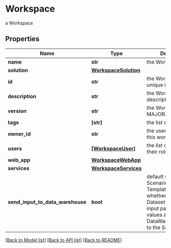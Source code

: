 # Workspace

a Workspace

## Properties
Name | Type | Description | Notes
------------ | ------------- | ------------- | -------------
**name** | **str** | the Workspace name | 
**solution** | [**WorkspaceSolution**](WorkspaceSolution.md) |  | 
**id** | **str** | the Workspace version unique identifier | [optional] [readonly] 
**description** | **str** | the Workspace description | [optional] 
**version** | **str** | the Workspace version MAJOR.MINOR.PATCH. | [optional] 
**tags** | **[str]** | the list of tags | [optional] 
**owner_id** | **str** | the user id which own this workspace | [optional] [readonly] 
**users** | [**[WorkspaceUser]**](WorkspaceUser.md) | the list of users Id with their role | [optional] 
**web_app** | [**WorkspaceWebApp**](WorkspaceWebApp.md) |  | [optional] 
**services** | [**WorkspaceServices**](WorkspaceServices.md) |  | [optional] 
**send_input_to_data_warehouse** | **bool** | default setting for all Scenarios and Run Templates to set whether or not the Dataset values and the input parameters values are send to the DataWarehouse prior to the ScenarioRun | [optional]  if omitted the server will use the default value of True

[[Back to Model list]](../README.md#documentation-for-models) [[Back to API list]](../README.md#documentation-for-api-endpoints) [[Back to README]](../README.md)



